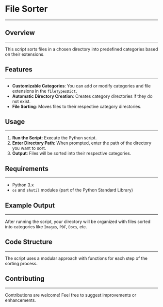 # File Sorter
---

## Overview
---

This script sorts files in a chosen directory into predefined categories based on their extensions.

## Features
---

- **Customizable Categories**: You can add or modify categories and file extensions in the `fileTypesDict`.
- **Automatic Directory Creation**: Creates category directories if they do not exist.
- **File Sorting**: Moves files to their respective category directories.

## Usage
---

1. **Run the Script**: Execute the Python script.
2. **Enter Directory Path**: When prompted, enter the path of the directory you want to sort.
3. **Output**: Files will be sorted into their respective categories.

## Requirements
---

- Python 3.x
- `os` and `shutil` modules (part of the Python Standard Library)

## Example Output
---

After running the script, your directory will be organized with files sorted into categories like `Images`, `PDF`, `Docs`, etc.

## Code Structure
---

The script uses a modular approach with functions for each step of the sorting process.

## Contributing
---

Contributions are welcome! Feel free to suggest improvements or enhancements.

